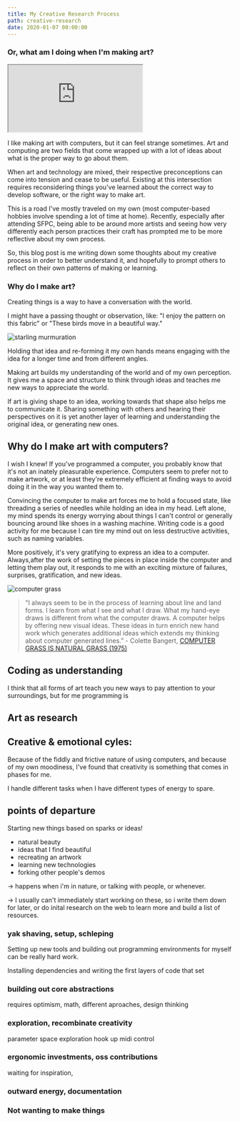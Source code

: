 ```yaml
---
title: My Creative Research Process
path: creative-research
date: 2020-01-07 00:00:00
---
```


### Or, what am I doing when I'm making art?

<iframe src="https://maxbittker.github.io/chromatophore/"></iframe>

I like making art with computers, but it can feel strange sometimes. Art and computing are two fields that come wrapped up with a lot of ideas about what is the proper way to go about them.

When art and technology are mixed, their respective preconceptions can come into tension and cease to be useful. Existing at this intersection requires reconsidering things you've learned about the correct way to develop software, or the right way to make art.

This is a road I've mostly traveled on my own (most computer-based hobbies involve spending a lot of time at home). Recently, especially after attending SFPC, being able to be around more artists and seeing how very differently each person practices their craft has prompted me to be more reflective about my own process.

So, this blog post is me writing down some thoughts about my creative process in order to better understand it, and hopefully to prompt others to reflect on their own patterns of making or learning.

### Why do I make art?

Creating things is a way to have a conversation with the world.

I might have a passing thought or observation, like: "I enjoy the pattern on this fabric" or "These birds move in a beautiful way."

![starling murmuration](https://cdn.hswstatic.com/gif/murmuration.jpg)

Holding that idea and re-forming it my own hands means engaging with the idea for a longer time and from different angles.

Making art builds my understanding of the world and of my own perception. It gives me a space and structure to think through ideas and teaches me new ways to appreciate the world.

If art is giving shape to an idea, working towards that shape also helps me to communicate it. Sharing something with others and hearing their perspectives on it is yet another layer of learning and understanding the original idea, or generating new ones.

## Why do I make art with computers?

I wish I knew! If you've programmed a computer, you probably know that it's not an inately pleasurable experience. Computers seem to prefer not to make artwork, or at least they're extremely efficient at finding ways to avoid doing it in the way you wanted them to.

Convincing the computer to make art forces me to hold a focused state, like threading a series of needles while holding an idea in my head. Left alone, my mind spends its energy worrying about things I can't control or generally bouncing around like shoes in a washing machine. Writing code is a good activity for me because I can tire my mind out on less destructive activities, such as naming variables.

More positively, it's very gratifying to express an idea to a computer. Always,after the work of setting the pieces in place inside the computer and letting them play out, it responds to me with an exciting mixture of failures, surprises, gratification, and new ideas.

![computer grass](https://www.atariarchives.org/artist/images/page20-1.jpg)

> "I always seem to be in the process of learning about line and land forms. I learn from what I see and what I draw. What my hand-eye draws is different from what the computer draws. A computer helps by offering new visual ideas. These ideas in turn enrich new hand work which generates additional ideas which extends my thinking about computer generated lines." - Colette Bangert, [COMPUTER GRASS IS NATURAL GRASS (1975)
> ](https://www.atariarchives.org/artist/sec5.php)

<!-- Another aspect of using computers to make art is the feeling of control. I think that working with a material that gives me precise control over its final shape feels pleasurable and safe to me in a way that music, paint, clay, or wood don't. But that may be reflective of my skills more than it is reflective of  -->

## Coding as understanding

I think that all forms of art teach you new ways to pay attention to your surroundings, but for me programming is

## Art as research

## Creative & emotional cyles:

Because of the fiddly and frictive nature of using computers, and because of my own moodiness, I've found that creativity is something that comes in phases for me.

I handle different tasks when I have different types of energy to spare.

## points of departure

Starting new things based on sparks or ideas!

- natural beauty
- ideas that I find beautiful
- recreating an artwork
- learning new technologies
- forking other people's demos

-> happens when i'm in nature, or talking with people, or whenever.

-> I usually can't immediately start working on these, so i write them down for later, or do inital research on the web to learn more and build a list of resources.

### yak shaving, setup, schleping

Setting up new tools and building out programming environments for myself can be really hard work.

Installing dependencies and writing the first layers of code that set

### building out core abstractions

requires optimism, math, different aproaches, design thinking

### exploration, recombinate creativity

parameter space exploration
hook up midi control

### ergonomic investments, oss contributions

waiting for inspiration,

### outward energy, documentation

### Not wanting to make things
